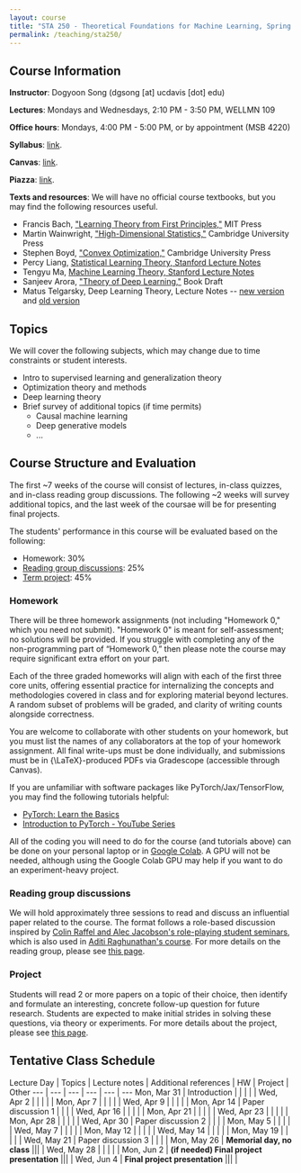 ```yaml
---
layout: course
title: "STA 250 - Theoretical Foundations for Machine Learning, Spring 2025"
permalink: /teaching/sta250/
---
```


## Course Information

**Instructor**: Dogyoon Song (dgsong [at] ucdavis [dot] edu)


**Lectures**: Mondays and Wednesdays, 2:10 PM - 3:50 PM, WELLMN 109


**Office hours**: Mondays, 4:00 PM - 5:00 PM, or by appointment (MSB 4220)


**Syllabus**: [link](files/STA250_Spring2025_Syllabus.pdf).


**Canvas**: [link](https://canvas.ucdavis.edu/courses/995531).


**Piazza**: [link](https://piazza.com/ucdavis/spring2025/sta250sq2025/home).


**Texts and resources**: We will have no official course textbooks, but you may find the following resources useful.
* Francis Bach, ["Learning Theory from First Principles,"](https://www.di.ens.fr/~fbach/ltfp_book.pdf) MIT Press
* Martin Wainwright, ["High-Dimensional Statistics,"](https://www.cambridge.org/core/books/highdimensional-statistics/8A91ECEEC38F46DAB53E9FF8757C7A4E) Cambridge University Press
* Stephen Boyd, ["Convex Optimization,"](https://stanford.edu/~boyd/cvxbook/) Cambridge University Press
* Percy Liang, [Statistical Learning Theory, Stanford Lecture Notes](https://web.stanford.edu/class/cs229t/notes.pdf)
* Tengyu Ma, [Machine Learning Theory, Stanford Lecture Notes](https://docs.google.com/viewer?url=https://raw.githubusercontent.com/tengyuma/cs229m_notes/main/master.pdf)
* Sanjeev Arora, ["Theory of Deep Learning,"](https://www.cs.princeton.edu/%7Earora/TheoryDL.pdf) Book Draft
* Matus Telgarsky, Deep Learning Theory, Lecture Notes -- [new version](https://mjt.cs.illinois.edu/dlt/two.pdf) and [old version](https://mjt.cs.illinois.edu/dlt/index.pdf)



## Topics
We will cover the following subjects, which may change due to time constraints or student interests.
* Intro to supervised learning and generalization theory
* Optimization theory and methods
* Deep learning theory
* Brief survey of additional topics (if time permits)
  - Causal machine learning
  - Deep generative models
  - ...


## Course Structure and Evaluation
The first ~7 weeks of the course will consist of lectures, in-class quizzes, and in-class reading group discussions. The following ~2 weeks will survey additional topics, and the last week of the coursae will be for presenting final projects.

The students' performance in this course will be evaluated based on the following:
* Homework: 30%
* [Reading group discussions](/teaching/sta250/paper-reading/): 25%
* [Term project](/teaching/sta250/project/): 45%

### Homework
There will be three homework assignments (not including "Homework 0," which you need not submit). 
"Homework 0" is meant for self-assessment; no solutions will be provided. 
If you struggle with completing any of the non-programming part of “Homework 0,” then please note the course may require significant extra effort on your part.

Each of the three graded homeworks will align with each of the first three core units, offering essential practice for internalizing the concepts and methodologies covered in class and for exploring material beyond lectures. 
A random subset of problems will be graded, and clarity of writing counts alongside correctness. 

You are welcome to collaborate with other students on your homework, but you must list the names of any collaborators at the top of your homework assignment. 
All final write-ups must be done individually, and submissions must be in {\LaTeX}-produced PDFs via Gradescope (accessible through Canvas).

If you are unfamiliar with software packages like PyTorch/Jax/TensorFlow, you may find the following tutorials helpful:
* [PyTorch: Learn the Basics](https://pytorch.org/tutorials/beginner/basics/intro.html)
* [Introduction to PyTorch - YouTube Series](https://pytorch.org/tutorials/beginner/introyt/introyt_index.html)

All of the coding you will need to do for the course (and tutorials above) can be done on your personal laptop or in [Google Colab](ttps://colab.research.google.com/?utm_source=scs-index). 
A GPU will not be needed, although using the Google Colab GPU may help if you want to do an experiment-heavy project.

### Reading group discussions
We will hold approximately three sessions to read and discuss an influential paper related to the course. 
The format follows a role-based discussion inspired by [Colin Raffel and Alec Jacobson's role-playing student seminars](https://www.cs.toronto.edu/~jacobson/images/role-playing-paper-reading-seminars.pdf), which is also used in [Aditi Raghunathan's course](https://www.cs.cmu.edu/~aditirag/teaching/15-789F24.html). For more details on the reading group, please see [this page](/teaching/sta250/paper-reading/).

### Project
Students will read 2 or more papers on a topic of their choice, then identify and formulate an interesting, concrete follow-up question for future research. 
Students are expected to make initial strides in solving these questions, via theory or experiments. For more details about the project, please see [this page](/teaching/sta250/project/).


## Tentative Class Schedule


Lecture Day | Topics | Lecture notes | Additional references  | HW | Project | Other 
--- | --- | --- | --- | --- | --- 
Mon, Mar 31 | Introduction | | | | |
Wed, Apr 2 | | | | |
Mon, Apr 7 | | | | |
Wed, Apr 9 | | | | |
Mon, Apr 14 | Paper discussion 1 | | | |
Wed, Apr 16 | | | | | 
Mon, Apr 21 | | | | |
Wed, Apr 23 | | | | |
Mon, Apr 28 | | | | |
Wed, Apr 30 | Paper discussion 2  | | | |
Mon, May 5 | | | | | 
Wed, May 7 | | | | |
Mon, May 12 | | | | |
Wed, May 14 | | | | |
Mon, May 19 | | | | |
Wed, May 21 | Paper discussion 3 | | | | 
Mon, May 26 | **Memorial day, no class** ||| |
Wed, May 28 | | | | |
Mon, Jun 2 | **(if needed) Final project presentation** ||| |
Wed, Jun 4 | **Final project presentation** ||| |
